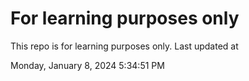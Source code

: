 # For learning purposes only
This repo is for learning purposes only.
Last updated at

Monday, January 8, 2024 5:34:51 PM

